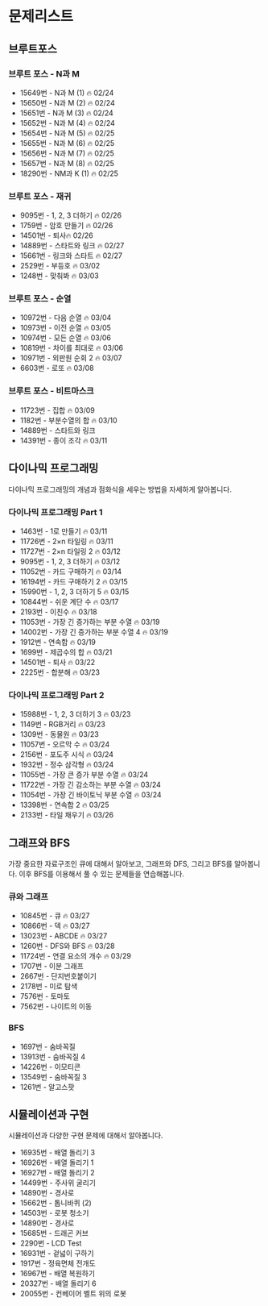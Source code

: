 # 문제리스트

## 브루트포스

### 브루트 포스 - N과 M
- 15649번 - N과 M (1) 🔥 02/24
- 15650번 - N과 M (2) 🔥 02/24
- 15651번 - N과 M (3) 🔥 02/24
- 15652번 - N과 M (4) 🔥 02/24
- 15654번 - N과 M (5) 🔥 02/25
- 15655번 - N과 M (6) 🔥 02/25
- 15656번 - N과 M (7) 🔥 02/25
- 15657번 - N과 M (8) 🔥 02/25
- 18290번 - NM과 K (1) 🔥 02/25

### 브루트 포스 - 재귀
- 9095번 - 1, 2, 3 더하기 🔥 02/26
- 1759번 - 암호 만들기 🔥 02/26
- 14501번 - 퇴사🔥 02/26
- 14889번 - 스타트와 링크 🔥 02/27
- 15661번 - 링크와 스타트 🔥 02/27
- 2529번 - 부등호 🔥 03/02
- 1248번 - 맞춰봐 🔥 03/03

### 브루트 포스 - 순열
- 10972번 - 다음 순열 🔥 03/04
- 10973번 - 이전 순열 🔥 03/05
- 10974번 - 모든 순열 🔥 03/06
- 10819번 - 차이를 최대로 🔥 03/06
- 10971번 - 외판원 순회 2 🔥 03/07
- 6603번 - 로또 🔥 03/08

### 브루트 포스 - 비트마스크
- 11723번 - 집합 🔥 03/09
- 1182번 - 부분수열의 합 🔥 03/10
- 14889번 - 스타트와 링크
- 14391번 - 종이 조각 🔥 03/11


## 다이나믹 프로그래밍
다이나믹 프로그래밍의 개념과 점화식을 세우는 방법을 자세하게 알아봅니다.

### 다이나믹 프로그래밍 Part 1
- 1463번 - 1로 만들기 🔥 03/11
- 11726번 - 2×n 타일링 🔥 03/11
- 11727번 - 2×n 타일링 2 🔥 03/12
- 9095번 - 1, 2, 3 더하기 🔥 03/12
- 11052번 - 카드 구매하기 🔥 03/14
- 16194번 - 카드 구매하기 2 🔥 03/15
- 15990번 - 1, 2, 3 더하기 5 🔥 03/15
- 10844번 - 쉬운 계단 수 🔥 03/17
- 2193번 - 이친수 🔥 03/18
- 11053번 - 가장 긴 증가하는 부분 수열 🔥 03/19
- 14002번 - 가장 긴 증가하는 부분 수열 4 🔥 03/19
- 1912번 - 연속합 🔥 03/19
- 1699번 - 제곱수의 합 🔥 03/21
- 14501번 - 퇴사 🔥 03/22
- 2225번 - 합분해 🔥 03/23

### 다이나믹 프로그래밍 Part 2
- 15988번 - 1, 2, 3 더하기 3 🔥 03/23
- 1149번 - RGB거리 🔥 03/23
- 1309번 - 동물원 🔥 03/23
- 11057번 - 오르막 수 🔥 03/24
- 2156번 - 포도주 시식 🔥 03/24
- 1932번 - 정수 삼각형 🔥 03/24
- 11055번 - 가장 큰 증가 부분 수열 🔥 03/24
- 11722번 - 가장 긴 감소하는 부분 수열 🔥 03/24
- 11054번 - 가장 긴 바이토닉 부분 수열 🔥 03/24
- 13398번 - 연속합 2 🔥 03/25
- 2133번 - 타일 채우기 🔥 03/26


## 그래프와 BFS
가장 중요한 자료구조인 큐에 대해서 알아보고, 그래프와 DFS, 그리고 BFS를 알아봅니다. 이후 BFS를 이용해서 풀 수 있는 문제들을 연습해봅니다.

### 큐와 그래프
- 10845번 - 큐 🔥 03/27
- 10866번 - 덱 🔥 03/27
- 13023번 - ABCDE 🔥 03/27
- 1260번 - DFS와 BFS 🔥 03/28
- 11724번 - 연결 요소의 개수 🔥 03/29
- 1707번 - 이분 그래프
- 2667번 - 단지번호붙이기
- 2178번 - 미로 탐색
- 7576번 - 토마토
- 7562번 - 나이트의 이동

### BFS
- 1697번 - 숨바꼭질
- 13913번 - 숨바꼭질 4
- 14226번 - 이모티콘
- 13549번 - 숨바꼭질 3
- 1261번 - 알고스팟


## 시뮬레이션과 구현
시뮬레이션과 다양한 구현 문제에 대해서 알아봅니다.

- 16935번 - 배열 돌리기 3
- 16926번 - 배열 돌리기 1
- 16927번 - 배열 돌리기 2
- 14499번 - 주사위 굴리기
- 14890번 - 경사로
- 15662번 - 톱니바퀴 (2)
- 14503번 - 로봇 청소기
- 14890번 - 경사로
- 15685번 - 드래곤 커브
- 2290번 - LCD Test
- 16931번 - 겉넓이 구하기
- 1917번 - 정육면체 전개도
- 16967번 - 배열 복원하기
- 20327번 - 배열 돌리기 6
- 20055번 - 컨베이어 벨트 위의 로봇
